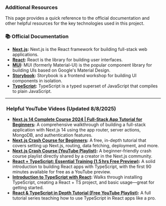### Additional Resources

This page provides a quick reference to the official documentation and other helpful resources for the key technologies used in this project.

### 📚 Official Documentation

* <strong><a href="https://nextjs.org/docs" target="_blank">Next.js</a>:</strong> Next.js is the React framework for building full-stack web applications.  
* <strong><a href="https://react.dev/reference/react" target="_blank">React</a>:</strong> React is the library for building user interfaces.  
* <strong><a href="https://mui.com/material-ui/getting-started/installation/" target="_blank">MUI</a>:</strong> MUI (formerly Material-UI) is the popular component library for building UIs based on Google's Material Design.  
* <strong><a href="https://storybook.js.org/docs" target="_blank">Storybook</a>:</strong> Storybook is a frontend workshop for building UI components in isolation.  
* <strong><a href="https://www.typescriptlang.org/docs/" target="_blank">TypeScript</a>:</strong> TypeScript is a typed superset of JavaScript that compiles to plain JavaScript.  

---

### ​​ Helpful YouTube Videos (Updated 8/8/2025)

* <strong><a href="https://www.youtube.com/watch?v=vCOSTG10Y4o" target="_blank">Next.js 14 Complete Course 2024 | Full‑Stack App Tutorial for Beginners</a>:</strong> A comprehensive walkthrough of building a full-stack application with Next.js 14 using the app router, server actions, MongoDB, and authentication features.
* <strong><a href="https://www.youtube.com/watch?v=MFuwkrseXVE" target="_blank">Next.js Crash Course for Beginners</a>:</strong> A free, in-depth tutorial that covers setting up Next.js, routing, data fetching, deployment, and more.
* <strong><a href="https://youtube.com/playlist?list=PLxCkFZQohykkReLJlYsrAoMFjB1b2w7CT" target="_blank">Next.js Crash Course (YouTube Playlist)</a>:</strong> A beginner-friendly crash course playlist directly shared by a creator in the Next.js community.
* <strong><a href="https://www.youtube.com/watch?v=-LXU-m1DxwU" target="_blank">React + TypeScript: Essential Training (1.5 hrs Free Preview)</a>:</strong> A solid introduction to building React apps with TypeScript, with the first 90 minutes available for free as a YouTube preview.
* <strong><a href="https://www.youtube.com/watch?v=KmYoJmZs3sY" target="_blank">Introduction to TypeScript with React</a>:</strong> Walks through installing TypeScript, creating a React + TS project, and basic usage—great for getting started. 
* <strong><a href="https://www.youtube.com/playlist?list=plfwvlhr69rlbr118fkzbph-q-l41onmkf" target="_blank">React & TypeScript in Depth Tutorial (Free YouTube Playlist)</a>:</strong> A full tutorial series teaching how to use TypeScript in React apps like a pro.
